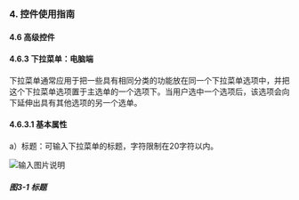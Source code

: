 ### 4. 控件使用指南

#### 4.6 高级控件

#### 4.6.3 下拉菜单：电脑端

下拉菜单通常应用于把一些具有相同分类的功能放在同一个下拉菜单选项中，并把这个下拉菜单选项置于主选单的一个选项下。当用户选中一个选项后，该选项会向下延伸出具有其他选项的另一个选单。

#### 4.6.3.1 基本属性

a）标题：可输入下拉菜单的标题，字符限制在20字符以内。

![输入图片说明](../../../../images/%20SoFlu%EF%BC%88%E5%89%8D%E7%AB%AF%EF%BC%89%E5%85%A8%E8%87%AA%E5%8A%A8%E5%BC%80%E5%8F%91%E5%B9%B3%E5%8F%B0%E6%95%99%E7%A8%8B/1.%20%E6%9C%80%E6%96%B0%E7%89%88%E6%9C%AC%20-%20%E6%9B%B4%E6%96%B0%E6%97%A5%E6%9C%9F%20-%202023.01.10/4.%20%E6%8E%A7%E4%BB%B6%E4%BD%BF%E7%94%A8%E6%8C%87%E5%8D%97/6.%20%E9%AB%98%E7%BA%A7%E6%8E%A7%E4%BB%B6/3-1.png)

##### 图3-1 标题
